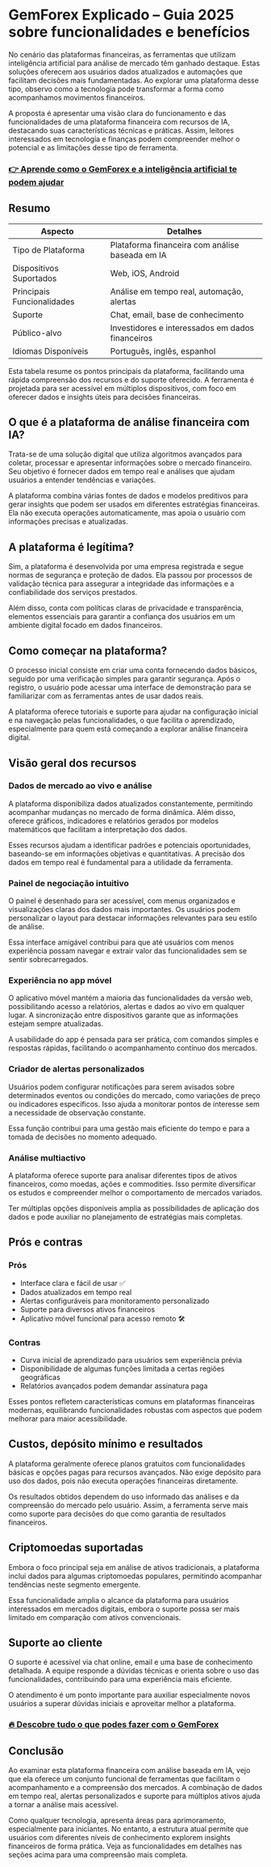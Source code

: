 # GemForex Explicado – Guia 2025 sobre funcionalidades e benefícios
 

No cenário das plataformas financeiras, as ferramentas que utilizam inteligência artificial para análise de mercado têm ganhado destaque. Estas soluções oferecem aos usuários dados atualizados e automações que facilitam decisões mais fundamentadas. Ao explorar uma plataforma desse tipo, observo como a tecnologia pode transformar a forma como acompanhamos movimentos financeiros.

A proposta é apresentar uma visão clara do funcionamento e das funcionalidades de uma plataforma financeira com recursos de IA, destacando suas características técnicas e práticas. Assim, leitores interessados em tecnologia e finanças podem compreender melhor o potencial e as limitações desse tipo de ferramenta.

### [👉 Aprende como o GemForex e a inteligência artificial te podem ajudar](https://tinyurl.com/bdefyyxf)
## Resumo

| Aspecto                  | Detalhes                                        |
|--------------------------|------------------------------------------------|
| Tipo de Plataforma       | Plataforma financeira com análise baseada em IA|
| Dispositivos Suportados  | Web, iOS, Android                               |
| Principais Funcionalidades| Análise em tempo real, automação, alertas      |
| Suporte                  | Chat, email, base de conhecimento               |
| Público-alvo             | Investidores e interessados em dados financeiros|
| Idiomas Disponíveis      | Português, inglês, espanhol                      |

Esta tabela resume os pontos principais da plataforma, facilitando uma rápida compreensão dos recursos e do suporte oferecido. A ferramenta é projetada para ser acessível em múltiplos dispositivos, com foco em oferecer dados e insights úteis para decisões financeiras.

## O que é a plataforma de análise financeira com IA?

Trata-se de uma solução digital que utiliza algoritmos avançados para coletar, processar e apresentar informações sobre o mercado financeiro. Seu objetivo é fornecer dados em tempo real e análises que ajudam usuários a entender tendências e variações.

A plataforma combina várias fontes de dados e modelos preditivos para gerar insights que podem ser usados em diferentes estratégias financeiras. Ela não executa operações automaticamente, mas apoia o usuário com informações precisas e atualizadas.

## A plataforma é legítima?

Sim, a plataforma é desenvolvida por uma empresa registrada e segue normas de segurança e proteção de dados. Ela passou por processos de validação técnica para assegurar a integridade das informações e a confiabilidade dos serviços prestados.

Além disso, conta com políticas claras de privacidade e transparência, elementos essenciais para garantir a confiança dos usuários em um ambiente digital focado em dados financeiros.

## Como começar na plataforma?

O processo inicial consiste em criar uma conta fornecendo dados básicos, seguido por uma verificação simples para garantir segurança. Após o registro, o usuário pode acessar uma interface de demonstração para se familiarizar com as ferramentas antes de usar dados reais.

A plataforma oferece tutoriais e suporte para ajudar na configuração inicial e na navegação pelas funcionalidades, o que facilita o aprendizado, especialmente para quem está começando a explorar análise financeira digital.

## Visão geral dos recursos  

### Dados de mercado ao vivo e análise

A plataforma disponibiliza dados atualizados constantemente, permitindo acompanhar mudanças no mercado de forma dinâmica. Além disso, oferece gráficos, indicadores e relatórios gerados por modelos matemáticos que facilitam a interpretação dos dados.

Esses recursos ajudam a identificar padrões e potenciais oportunidades, baseando-se em informações objetivas e quantitativas. A precisão dos dados em tempo real é fundamental para a utilidade da ferramenta.

### Painel de negociação intuitivo

O painel é desenhado para ser acessível, com menus organizados e visualizações claras dos dados mais importantes. Os usuários podem personalizar o layout para destacar informações relevantes para seu estilo de análise.

Essa interface amigável contribui para que até usuários com menos experiência possam navegar e extrair valor das funcionalidades sem se sentir sobrecarregados.

### Experiência no app móvel

O aplicativo móvel mantém a maioria das funcionalidades da versão web, possibilitando acesso a relatórios, alertas e dados ao vivo em qualquer lugar. A sincronização entre dispositivos garante que as informações estejam sempre atualizadas.

A usabilidade do app é pensada para ser prática, com comandos simples e respostas rápidas, facilitando o acompanhamento contínuo dos mercados.

### Criador de alertas personalizados

Usuários podem configurar notificações para serem avisados sobre determinados eventos ou condições do mercado, como variações de preço ou indicadores específicos. Isso ajuda a monitorar pontos de interesse sem a necessidade de observação constante.

Essa função contribui para uma gestão mais eficiente do tempo e para a tomada de decisões no momento adequado.

### Análise multiactivo

A plataforma oferece suporte para analisar diferentes tipos de ativos financeiros, como moedas, ações e commodities. Isso permite diversificar os estudos e compreender melhor o comportamento de mercados variados.

Ter múltiplas opções disponíveis amplia as possibilidades de aplicação dos dados e pode auxiliar no planejamento de estratégias mais completas.

## Prós e contras

### Prós  
- Interface clara e fácil de usar ✅  
- Dados atualizados em tempo real  
- Alertas configuráveis para monitoramento personalizado  
- Suporte para diversos ativos financeiros  
- Aplicativo móvel funcional para acesso remoto 🛠️  

### Contras  
- Curva inicial de aprendizado para usuários sem experiência prévia  
- Disponibilidade de algumas funções limitada a certas regiões geográficas  
- Relatórios avançados podem demandar assinatura paga  

Esses pontos refletem características comuns em plataformas financeiras modernas, equilibrando funcionalidades robustas com aspectos que podem melhorar para maior acessibilidade.

## Custos, depósito mínimo e resultados

A plataforma geralmente oferece planos gratuitos com funcionalidades básicas e opções pagas para recursos avançados. Não exige depósito para uso dos dados, pois não executa operações financeiras diretamente.

Os resultados obtidos dependem do uso informado das análises e da compreensão do mercado pelo usuário. Assim, a ferramenta serve mais como suporte para decisões do que como garantia de resultados financeiros.

## Criptomoedas suportadas

Embora o foco principal seja em análise de ativos tradicionais, a plataforma inclui dados para algumas criptomoedas populares, permitindo acompanhar tendências neste segmento emergente.

Essa funcionalidade amplia o alcance da plataforma para usuários interessados em mercados digitais, embora o suporte possa ser mais limitado em comparação com ativos convencionais.

## Suporte ao cliente

O suporte é acessível via chat online, email e uma base de conhecimento detalhada. A equipe responde a dúvidas técnicas e orienta sobre o uso das funcionalidades, contribuindo para uma experiência mais eficiente.

O atendimento é um ponto importante para auxiliar especialmente novos usuários a superar dúvidas iniciais e aproveitar melhor a plataforma.

### [🔥 Descobre tudo o que podes fazer com o GemForex](https://tinyurl.com/bdefyyxf)
## Conclusão

Ao examinar esta plataforma financeira com análise baseada em IA, vejo que ela oferece um conjunto funcional de ferramentas que facilitam o acompanhamento e a compreensão dos mercados. A combinação de dados em tempo real, alertas personalizados e suporte para múltiplos ativos ajuda a tornar a análise mais acessível.

Como qualquer tecnologia, apresenta áreas para aprimoramento, especialmente para iniciantes. No entanto, a estrutura atual permite que usuários com diferentes níveis de conhecimento explorem insights financeiros de forma prática. Veja as funcionalidades em detalhes nas seções acima para uma compreensão mais completa.